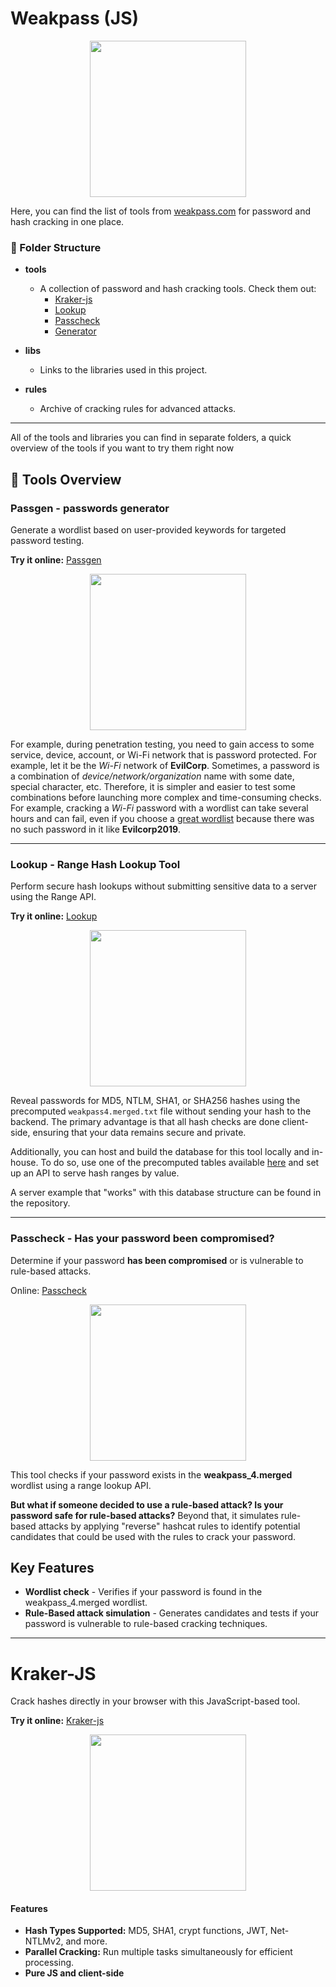 # Weakpass (JS)

<p align="center">
  <img src="https://github.com/zzzteph/weakpass/blob/readme/cracker.png?raw=true"  height="250">
</p>

Here, you can find the list of tools from [weakpass.com](https://weakpass.com/) for password and hash cracking in one place.

### 📂 Folder Structure

- **tools**
  - A collection of password and hash cracking tools. Check them out:
    - [Kraker-js](https://zzzteph.github.io/weakpass/tools/kraker-js/dist/)
    - [Lookup](https://zzzteph.github.io/weakpass/tools/lookup/dist/)
    - [Passcheck](https://zzzteph.github.io/weakpass/tools/passcheck/dist/)
    - [Generator](https://zzzteph.github.io/weakpass/tools/generator/dist/)

- **libs**
  - Links to the libraries used in this project.

- **rules**
  - Archive of cracking rules for advanced attacks.

---


All of the tools and libraries you can find in separate folders, a quick overview of the tools if you want to try them right now

## 🚀 Tools Overview

### Passgen - passwords generator

Generate a wordlist based on user-provided keywords for targeted password testing.

**Try it online:** [Passgen](https://zzzteph.github.io/weakpass/tools/passgen/dist/)

<p align="center">
  <img src="https://github.com/zzzteph/weakpass/blob/main/tools/passgen/sample.png?raw=true"  height="250">
</p>


For example, during penetration testing, you need to gain access to some service, device, account, or Wi-Fi network that is password protected. For example, let it be the _Wi-Fi_ network of **EvilCorp**. Sometimes, a password is a combination of _device/network/organization_ name with some date, special character, etc. Therefore, it is simpler and easier to test some combinations before launching more complex and time-consuming checks. For example, cracking a _Wi-Fi_ password with a wordlist can take several hours and can fail, even if you choose a [great wordlist](https://weakpass.com/wordlist/1950) because there was no such password in it like **Evilcorp2019**. 

---

### Lookup - Range Hash Lookup Tool

Perform secure hash lookups without submitting sensitive data to a server using the Range API.

**Try it online:** [Lookup](https://zzzteph.github.io/weakpass/tools/lookup/dist/)


<p align="center">
  <img src="https://github.com/zzzteph/weakpass/blob/main/tools/lookup/lookup.PNG?raw=true"  height="250">
</p>

Reveal passwords for MD5, NTLM, SHA1, or SHA256 hashes using the precomputed `weakpass4.merged.txt` file without sending your hash to the backend. The primary advantage is that all hash checks are done client-side, ensuring that your data remains secure and private.

Additionally, you can host and build the database for this tool locally and in-house. To do so, use one of the precomputed tables available [here](https://weakpass.com/pre-computed) and set up an API to serve hash ranges by value.

A server example that "works" with this database structure can be found in the repository.


---

### Passcheck - Has your password been compromised?

Determine if your password **has been compromised** or is vulnerable to rule-based attacks.

Online: [Passcheck](https://zzzteph.github.io/weakpass/tools/passcheck/dist/)

<p align="center">
  <img src="https://github.com/zzzteph/weakpass/blob/main/tools/passcheck/passcheck.PNG?raw=true"  height="250">
</p>


This tool checks if your password exists in the **weakpass_4.merged** wordlist using a range lookup API. 

**But what if someone decided to use a rule-based attack? Is your password safe for rule-based attacks?**
Beyond that, it simulates rule-based attacks by applying "reverse" hashcat rules to identify potential candidates that could be used with the rules to crack your password.

## Key Features
- **Wordlist check** - Verifies if your password is found in the weakpass_4.merged wordlist.
- **Rule-Based attack simulation** - Generates candidates and tests if your password is vulnerable to rule-based cracking techniques.

---

# Kraker-JS

Crack hashes directly in your browser with this JavaScript-based tool.

**Try it online:** [Kraker-js](https://zzzteph.github.io/weakpass/tools/kraker-js/dist/)

<p align="center">
  <img src="https://github.com/zzzteph/weakpass/blob/main/tools/kraker-js/kraker.PNG?raw=true"  height="250">
</p>

#### Features
- **Hash Types Supported:** MD5, SHA1, crypt functions, JWT, Net-NTLMv2, and more.
- **Parallel Cracking:** Run multiple tasks simultaneously for efficient processing.
- **Pure JS and client-side**









